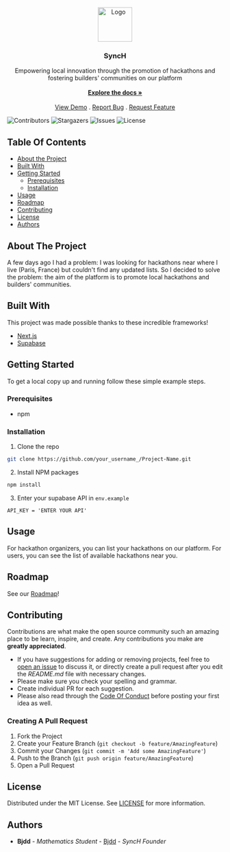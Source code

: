 <br/>
<p align="center">
  <a href="https://github.com/imbjdd/syncH">
    <img src="public/favicon.ico" alt="Logo" width="80" height="80">
  </a>

  <h3 align="center">SyncH</h3>

  <p align="center">
     Empowering local innovation through the promotion of hackathons and fostering builders' communities on our platform 
    <br/>
    <br/>
    <a href="https://github.com/imbjdd/syncH"><strong>Explore the docs »</strong></a>
    <br/>
    <br/>
    <a href="https://sync-h.vercel.app/">View Demo</a>
    .
    <a href="https://github.com/imbjdd/syncH/issues">Report Bug</a>
    .
    <a href="https://github.com/imbjdd/syncH/issues">Request Feature</a>
  </p>
</p>

![Contributors](https://img.shields.io/github/contributors/imbjdd/syncH?color=dark-green) ![Stargazers](https://img.shields.io/github/stars/imbjdd/syncH?style=social) ![Issues](https://img.shields.io/github/issues/imbjdd/syncH) ![License](https://img.shields.io/github/license/imbjdd/syncH) 

## Table Of Contents

* [About the Project](#about-the-project)
* [Built With](#built-with)
* [Getting Started](#getting-started)
  * [Prerequisites](#prerequisites)
  * [Installation](#installation)
* [Usage](#usage)
* [Roadmap](#roadmap)
* [Contributing](#contributing)
* [License](#license)
* [Authors](#authors)

## About The Project

A few days ago I had a problem: I was looking for hackathons near where I live (Paris, France) but couldn't find any updated lists. So I decided to solve the problem: the aim of the platform is to promote local hackathons and builders' communities.

## Built With

This project was made possible thanks to these incredible frameworks!

* [Next.js](https://nextjs.org/)
* [Supabase](https://supabase.com/)

## Getting Started

To get a local copy up and running follow these simple example steps.

### Prerequisites

* npm

### Installation

1. Clone the repo

```sh
git clone https://github.com/your_username_/Project-Name.git
```

2. Install NPM packages

```sh
npm install
```

3. Enter your supabase API in `env.example`

```env
API_KEY = 'ENTER YOUR API'
```

## Usage

For hackathon organizers, you can list your hackathons on our platform.
For users, you can see the list of available hackathons near you.

## Roadmap

See our [Roadmap](https://atom-caution-eb6.notion.site/aa6c615237a24b10a3b9a840a8eda931?v=64eef0256f2c49b5a7be3871165db388&pvs=4)!

## Contributing

Contributions are what make the open source community such an amazing place to be learn, inspire, and create. Any contributions you make are **greatly appreciated**.
* If you have suggestions for adding or removing projects, feel free to [open an issue](https://github.com/imbjdd/syncH/issues/new) to discuss it, or directly create a pull request after you edit the *README.md* file with necessary changes.
* Please make sure you check your spelling and grammar.
* Create individual PR for each suggestion.
* Please also read through the [Code Of Conduct](https://github.com/imbjdd/syncH/blob/main/CODE_OF_CONDUCT.md) before posting your first idea as well.

### Creating A Pull Request

1. Fork the Project
2. Create your Feature Branch (`git checkout -b feature/AmazingFeature`)
3. Commit your Changes (`git commit -m 'Add some AmazingFeature'`)
4. Push to the Branch (`git push origin feature/AmazingFeature`)
5. Open a Pull Request

## License

Distributed under the MIT License. See [LICENSE](https://github.com/imbjdd/syncH/blob/main/LICENSE.md) for more information.

## Authors

* **Bjdd** - *Mathematics Student* - [Bjdd](https://github.com/imbjdd) - *SyncH Founder*
